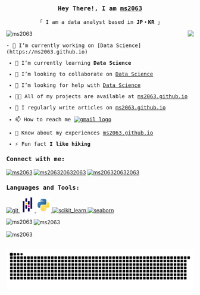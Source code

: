 <h3 align="center">
        <samp> Hey There!, I am
                <b><a target="_blank" href="https://ms2063.github.io">ms2063</a></b>
        </samp>
</h3>


<p align="center"> 
  <samp>
    「 I am a data analyst based in <b>JP・KR</b> 」
  </samp>
</p>

<p><img align="right" height="150" src="https://media.giphy.com/media/v1.Y2lkPTc5MGI3NjExaXc5Y25uOWNlNzBneWliNDFjbmNoaWUza2d0Y2Q0NXQzeGVyNDU4eiZlcD12MV9pbnRlcm5hbF9naWZfYnlfaWQmY3Q9Zw/nR4L10XlJcSeQ/giphy.gif"  /></p>
<p align="left"> <img src="https://komarev.com/ghpvc/?username=ms2063&label=Profile%20views&color=0e75b6&style=flat" alt="ms2063" /> </p>
<samp>
- 🔭 I’m currently working on [Data Science](https://ms2063.github.io)

- 🌱 I’m currently learning **Data Science**

- 👯 I’m looking to collaborate on [Data Science](https://ms2063.github.io)

- 🤝 I’m looking for help with [Data Science](https://ms2063.github.io)

- 👨‍💻 All of my projects are available at [ms2063.github.io](https://ms2063.github.io)

- 📝 I regularly write articles on [ms2063.github.io](https://ms2063.github.io)

- 📫 How to reach me <a href="ms206320632063@gmail.com" target="_blank">
    <img src="https://img.shields.io/static/v1?message=Gmail&logo=gmail&label=&color=D14836&logoColor=white&labelColor=&style=for-the-badge" height="20" alt="gmail logo"  />
  </a>

- 📄 Know about my experiences [ms2063.github.io](https://ms2063.github.io)

- ⚡ Fun fact **I like hiking**
</samp>
<samp>
<h3 align="left">Connect with me:</h3>
</samp>
<p align="left">
<a href="https://kaggle.com/ms2063" target="blank"><img align="center" src="https://raw.githubusercontent.com/rahuldkjain/github-profile-readme-generator/master/src/images/icons/Social/kaggle.svg" alt="ms2063" height="30" width="40" /></a>
<a href="https://www.hackerrank.com/ms206320632063" target="blank"><img align="center" src="https://raw.githubusercontent.com/rahuldkjain/github-profile-readme-generator/master/src/images/icons/Social/hackerrank.svg" alt="ms206320632063" height="30" width="40" /></a>
<a href="https://www.leetcode.com/ms206320632063" target="blank"><img align="center" src="https://raw.githubusercontent.com/rahuldkjain/github-profile-readme-generator/master/src/images/icons/Social/leet-code.svg" alt="ms206320632063" height="30" width="40" /></a>
</p>
<samp>
<h3 align="left">Languages and Tools:</h3></samp>
<p align="left"> <a href="https://git-scm.com/" target="_blank" rel="noreferrer"> <img src="https://www.vectorlogo.zone/logos/git-scm/git-scm-icon.svg" alt="git" width="40" height="40"/> </a> <a href="https://pandas.pydata.org/" target="_blank" rel="noreferrer"> <img src="https://raw.githubusercontent.com/devicons/devicon/2ae2a900d2f041da66e950e4d48052658d850630/icons/pandas/pandas-original.svg" alt="pandas" width="40" height="40"/> </a> <a href="https://www.python.org" target="_blank" rel="noreferrer"> <img src="https://raw.githubusercontent.com/devicons/devicon/master/icons/python/python-original.svg" alt="python" width="40" height="40"/> </a> <a href="https://scikit-learn.org/" target="_blank" rel="noreferrer"> <img src="https://upload.wikimedia.org/wikipedia/commons/0/05/Scikit_learn_logo_small.svg" alt="scikit_learn" width="40" height="40"/> </a> <a href="https://seaborn.pydata.org/" target="_blank" rel="noreferrer"> <img src="https://seaborn.pydata.org/_images/logo-mark-lightbg.svg" alt="seaborn" width="40" height="40"/> </a> </p>

<p><img align="left" src="https://github-readme-stats.vercel.app/api/top-langs?username=ms2063&show_icons=true&locale=en&layout=compact" alt="ms2063" /></p>

<p>&nbsp;<img align="center" src="https://github-readme-stats.vercel.app/api?username=ms2063&show_icons=true&locale=en" alt="ms2063" /></p>

<p><img align="center" src="https://github-readme-streak-stats.herokuapp.com/?user=ms2063&" alt="ms2063" /></p>

<br clear="both">
<img src="https://raw.githubusercontent.com/ms2063/ms2063/output/snake.svg" alt="Snake animation" />
